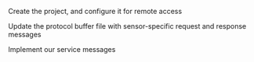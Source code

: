 Create the project, and configure it for remote access

Update the protocol buffer file with sensor-specific request and response messages

Implement our service messages
